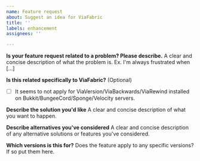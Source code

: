 ```yaml
---
name: Feature request
about: Suggest an idea for ViaFabric
title: ''
labels: enhancement
assignees: ''

---
```


**Is your feature request related to a problem? Please describe.**
A clear and concise description of what the problem is. Ex. I'm always frustrated when [...]

**Is this related specifically to ViaFabric?**
(Optional)
- [ ] It seems to not apply for ViaVersion/ViaBackwards/ViaRewind installed on Bukkit/BungeeCord/Sponge/Velocity servers.

**Describe the solution you'd like**
A clear and concise description of what you want to happen.

**Describe alternatives you've considered**
A clear and concise description of any alternative solutions or features you've considered.

**Which versions is this for?**
Does the feature apply to any specific versions? If so put them here.
